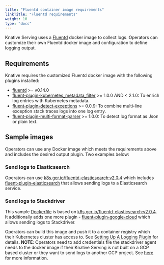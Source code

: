 ```yaml
---
title: "Fluentd container image requirements"
linkTitle: "Fluentd requirements"
weight: 10
type: "docs"
---
```


Knative Serving uses a [Fluentd](https://www.fluentd.org/) docker image to
collect logs. Operators can customize their own Fluentd docker image and
configuration to define logging output.

## Requirements

Knative requires the customized Fluentd docker image with the following plugins
installed:

-   [fluentd](https://github.com/fluent/fluentd) >= v0.14.0
-   [fluent-plugin-kubernetes_metadata_filter](https://github.com/fabric8io/fluent-plugin-kubernetes_metadata_filter) >=
    1.0.0 AND < 2.1.0: To enrich log entries with Kubernetes metadata.
-   [fluent-plugin-detect-exceptions](https://github.com/GoogleCloudPlatform/fluent-plugin-detect-exceptions) >=
    0.0.9: To combine multi-line exception stack traces logs into one log entry.
-   [fluent-plugin-multi-format-parser](https://github.com/repeatedly/fluent-plugin-multi-format-parser) >=
    1.0.0: To detect log format as Json or plain text.

## Sample images

Operators can use any Docker image which meets the requirements above and
includes the desired output plugin. Two examples below:

### Send logs to Elasticsearch

Operators can use
[k8s.gcr.io/fluentd-elasticsearch:v2.0.4](https://github.com/kubernetes/kubernetes/tree/master/cluster/addons/fluentd-elasticsearch/fluentd-es-image)
which includes
[fluent-plugin-elasticsearch](https://github.com/uken/fluent-plugin-elasticsearch)
that allows sending logs to a Elasticsearch service.

### Send logs to Stackdriver

This sample [Dockerfile](./stackdriver/Dockerfile) is based on
[k8s.gcr.io/fluentd-elasticsearch:v2.0.4](https://github.com/kubernetes/kubernetes/tree/master/cluster/addons/fluentd-elasticsearch).
It additionally adds one more plugin -
[fluent-plugin-google-cloud](https://github.com/GoogleCloudPlatform/fluent-plugin-google-cloud)
which allows sending logs to Stackdriver.

Operators can build this image and push it to a container registry which their
Kubernetes cluster has access to. See
[Setting Up A Logging Plugin](../setting-up-a-logging-plugin.md) for details.
**NOTE**: Operators need to add credentials file the stackdriver agent needs to
the docker image if their Knative Serving is not built on a GCP based cluster or
they want to send logs to another GCP project. See
[here](https://cloud.google.com/logging/docs/agent/authorization) for more
information.
